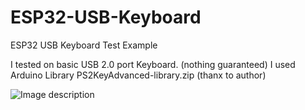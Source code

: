 # ESP32-USB-Keyboard
ESP32 USB Keyboard Test Example

I tested on basic USB 2.0 port Keyboard. (nothing guaranteed)
I used Arduino Library PS2KeyAdvanced-library.zip (thanx to author)

![Image description](https://github.com/nathalis/ESP32-USB-Keyboard/raw/master/connection.png)
